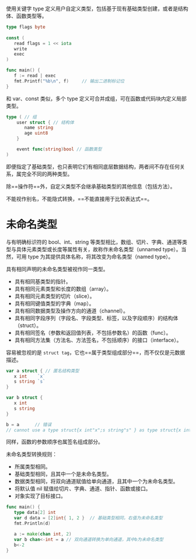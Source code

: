 使用关键字 type 定义用户自定义类型，包括基于现有基础类型创建，或者是结构体、函数类型等。
```go
type flags byte
  
const ( 
   read flags = 1 << iota
   write
   exec
) 

func main() { 
   f := read | exec
   fmt.Printf("%b\n", f)     // 输出二进制标记位 
}
```

和 var、const 类似，多个 type 定义可合并成组，可在函数或代码块内定义局部类型。
```go
type ( // 组 
	user struct { // 结构体 
	   name string
	   age uint8
	} 

	event func(string)bool // 函数类型 
)
```

即便指定了基础类型，也只表明它们有相同底层数据结构，两者间不存在任何关系，属完全不同的两种类型。

除==操作符==外，自定义类型不会继承基础类型的其他信息（包括方法）。

不能视作别名，不能隐式转换，==不能直接用于比较表达式==。

# 未命名类型
与有明确标识符的 bool、int、string 等类型相比，数组、切片、字典、通道等类型与具体元素类型或长度等属性有关，故称作未命名类型（unnamed type）。当然，可用 type 为其提供具体名称，将其改变为命名类型（named type）。

具有相同声明的未命名类型被视作同一类型。
- 具有相同基类型的指针。
- 具有相同元素类型和长度的数组（array）。
- 具有相同元素类型的切片（slice）。
- 具有相同键值类型的字典（map）。
- 具有相同数据类型及操作方向的通道（channel）。
- 具有相同字段序列（字段名、字段类型、标签，以及字段顺序）的结构体（struct）。
- 具有相同签名（参数和返回值列表，不包括参数名）的函数（func）。
- 具有相同方法集（方法名、方法签名，不包括顺序）的接口（interface）。

容易被忽视的是 `struct tag`，它也==属于类型组成部分==，而不仅仅是元数据描述。
```go
var a struct { // 匿名结构类型 
   x int    `x` 
   s string `s` 
} 

var b struct { 
   x int
   s string
} 

b = a      // 错误
// cannot use a type struct{x int"x";s string"s" } as type struct{x int;s string}in assignment
```

同样，函数的参数顺序也属签名组成部分。

未命名类型转换规则：
- 所属类型相同。
- 基础类型相同，且其中一个是未命名类型。
- 数据类型相同，将双向通道赋值给单向通道，且其中一个为未命名类型。
- 将默认值 nil 赋值给切片、字典、通道、指针、函数或接口。
- 对象实现了目标接口。

```go
func main() { 
   type data[2] int
   var d data = [2]int{ 1, 2 }  // 基础类型相同，右值为未命名类型
   fmt.Println(d) 

   a := make(chan int, 2) 
   var b chan<-int = a // 双向通道转换为单向通道，其中b为未命名类型 
   b<-2
}
```
